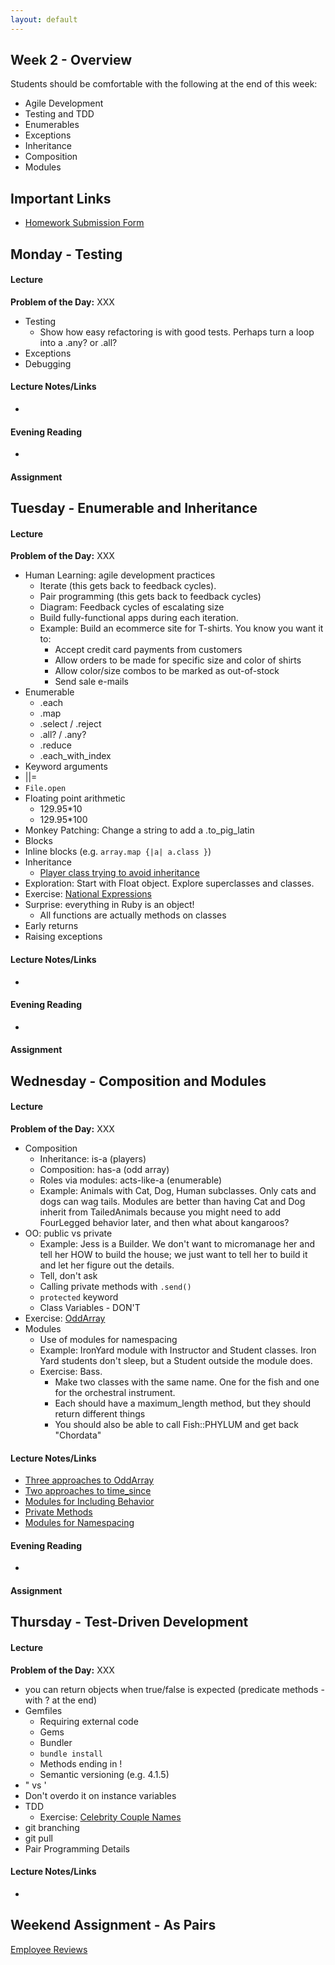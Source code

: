 ```yaml
---
layout: default
---
```


## Week 2 - Overview

Students should be comfortable with the following at the end of this week:

* Agile Development
* Testing and TDD
* Enumerables
* Exceptions
* Inheritance
* Composition
* Modules


## Important Links

* [Homework Submission Form](http://goo.gl/forms/o9so3mi9Sd)


## Monday - Testing

#### Lecture

**Problem of the Day:** XXX

* Testing
  * Show how easy refactoring is with good tests.  Perhaps turn a loop into a .any? or .all?
* Exceptions
* Debugging

#### Lecture Notes/Links

*

#### Evening Reading

*

#### Assignment


## Tuesday - Enumerable and Inheritance

#### Lecture

**Problem of the Day:** XXX

* Human Learning: agile development practices
  * Iterate (this gets back to feedback cycles).
  * Pair programming (this gets back to feedback cycles)
  * Diagram: Feedback cycles of escalating size
  * Build fully-functional apps during each iteration.
  * Example: Build an ecommerce site for T-shirts.  You know you want it to:
    * Accept credit card payments from customers
    * Allow orders to be made for specific size and color of shirts
    * Allow color/size combos to be marked as out-of-stock
    * Send sale e-mails
* Enumerable
  * .each
  * .map
  * .select / .reject
  * .all? / .any?
  * .reduce
  * .each_with_index
* Keyword arguments
* ||=
* `File.open`
* Floating point arithmetic
  * 129.95*10
  * 129.95*100
* Monkey Patching: Change a string to add a .to_pig_latin
* Blocks
* Inline blocks (e.g. `array.map {|a| a.class }`)
* Inheritance
  * [Player class trying to avoid inheritance](w1-4/player.rb)
* Exploration: Start with Float object.  Explore superclasses and classes.
* Exercise: [National Expressions](https://github.com/masonfmatthews/rails_assignments/tree/master/exercises/national_expressions)
* Surprise: everything in Ruby is an object!
  * All functions are actually methods on classes
* Early returns
* Raising exceptions


#### Lecture Notes/Links

*

#### Evening Reading

*

#### Assignment




## Wednesday - Composition and Modules

#### Lecture

**Problem of the Day:** XXX

* Composition
  * Inheritance: is-a (players)
  * Composition: has-a (odd array)
  * Roles via modules: acts-like-a (enumerable)
  * Example: Animals with Cat, Dog, Human subclasses.  Only cats and dogs can wag tails.  Modules are better than having Cat and Dog inherit from TailedAnimals because you might need to add FourLegged behavior later, and then what about kangaroos?
* OO: public vs private
  * Example: Jess is a Builder.  We don't want to micromanage her and tell her HOW to build the house; we just want to tell her to build it and let her figure out the details.
  * Tell, don't ask
  * Calling private methods with `.send()`
  * `protected` keyword
  * Class Variables - DON'T
* Exercise: [OddArray](https://github.com/tiyd-rails-2015-01/odd_array)
* Modules
  * Use of modules for namespacing
  * Example: IronYard module with Instructor and Student classes.  Iron Yard students don't sleep, but a Student outside the module does.
  * Exercise: Bass.
    * Make two classes with the same name.  One for the fish and one for the orchestral instrument.
    * Each should have a maximum_length method, but they should return different things
    * You should also be able to call Fish::PHYLUM and get back "Chordata"


#### Lecture Notes/Links

* [Three approaches to OddArray](w8-2/composition.rb)
* [Two approaches to time_since](w8-2/time_math.rb)
* [Modules for Including Behavior](w2-2/modules.rb)
* [Private Methods](w2-2/modules2.rb)
* [Modules for Namespacing](w2-2/modules3.rb)

#### Evening Reading

*

#### Assignment




## Thursday - Test-Driven Development

#### Lecture

**Problem of the Day:** XXX

* you can return objects when true/false is expected (predicate methods - with ? at the end)
* Gemfiles
  * Requiring external code
  * Gems
  * Bundler
  * `bundle install`
  * Methods ending in !
  * Semantic versioning (e.g. 4.1.5)
* " vs '
* Don't overdo it on instance variables
* TDD
  * Exercise: [Celebrity Couple Names](https://github.com/masonfmatthews/rails_assignments/tree/master/exercises/celebrity_couple_names) <!-- Bombed spectacularly.  Not a good example for TDD.  Need a class to show how TDD works. -->
* git branching
* git pull
* Pair Programming Details

#### Lecture Notes/Links

*


## Weekend Assignment - As Pairs

[Employee Reviews](https://github.com/tiyd-rails-2015-01/employee_reviews)
